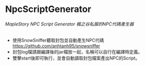# NpcScriptGenerator
###### MapleStory NPC Script Generator 楓之谷私服的NPC代碼產生器

- 使用SnowSniffer聽取封包並自動產生NPC代碼
https://github.com/anhtanh95/snowsniffer
- 封包log檔請跟編譯後的jar檔放一起，名稱可以自行在編譯時定義。
- 雙擊start後即可執行，並會自動讀取封包檔案產出NPC的Script。
